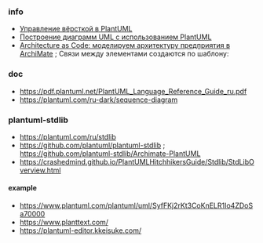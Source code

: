 ### info
- [Управление вёрсткой в PlantUML](https://habr.com/ru/articles/865140/)
- [Построение диаграмм UML с использованием PlantUML](https://pdf.plantuml.net/PlantUML_Language_Reference_Guide_ru.pdf)
- [Architecture as Code: моделируем архитектуру предприятия в ArchiMate](https://habr.com/ru/companies/otus/articles/885594/) ; Связи между элементами создаются по шаблону:

### doc
- https://pdf.plantuml.net/PlantUML_Language_Reference_Guide_ru.pdf
- https://plantuml.com/ru-dark/sequence-diagram

### plantuml-stdlib
- https://plantuml.com/ru/stdlib
- https://github.com/plantuml/plantuml-stdlib ; https://github.com/plantuml-stdlib/Archimate-PlantUML
- https://crashedmind.github.io/PlantUMLHitchhikersGuide/Stdlib/StdLibOverview.html 

#### example
- https://www.plantuml.com/plantuml/uml/SyfFKj2rKt3CoKnELR1Io4ZDoSa70000
- https://www.planttext.com/
- https://plantuml-editor.kkeisuke.com/
